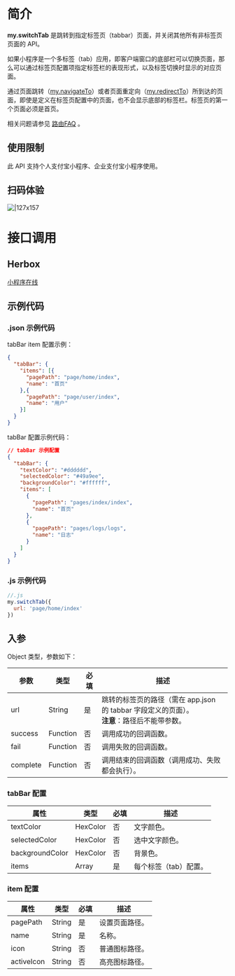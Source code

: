 # 简介
**my.switchTab** 是跳转到指定标签页（tabbar）页面，并关闭其他所有非标签页页面的 API。

如果小程序是一个多标签（tab）应用，即客户端窗口的底部栏可以切换页面，那么可以通过标签页配置项指定标签栏的表现形式，以及标签切换时显示的对应页面。

通过页面跳转（[my.navigateTo](https://opendocs.alipay.com/mini/006l1f)）或者页面重定向（[my.redirectTo](https://opendocs.alipay.com/mini/006l1b)）所到达的页面，即使是定义在标签页配置中的页面，也不会显示底部的标签栏。标签页的第一个页面必须是首页。

相关问题请参见 [路由FAQ](https://opendocs.alipay.com/mini/006l1n) 。

## 使用限制
此 API 支持个人支付宝小程序、企业支付宝小程序使用。

## 扫码体验

![|127x157](https://gw.alipayobjects.com/zos/skylark-tools/public/files/e88923c5934173d172f53342d823d838.jpeg#align=left&display=inline&height=157&margin=%5Bobject%20Object%5D&originHeight=157&originWidth=127&status=done&style=none&width=127)

# 接口调用

## Herbox

[小程序在线](https://herbox-embed.alipay.com/s/doc-api-navigator?theme=light&previewZoom=75&chInfo=openhome-doc) 

## 示例代码

### .json 示例代码
tabBar item 配置示例：
```json
{
  "tabBar": {
    "items": [{
      "pagePath": "page/home/index",
      "name": "首页"
    },{
      "pagePath": "page/user/index",
      "name": "用户"
    }]
  }
}
```
tabBar 配置示例代码：
```json
// tabBar 示例配置
{
  "tabBar": {
    "textColor": "#dddddd",
    "selectedColor": "#49a9ee",
    "backgroundColor": "#ffffff",
    "items": [
      {
        "pagePath": "pages/index/index",
        "name": "首页"
      },
      {
        "pagePath": "pages/logs/logs",
        "name": "日志"
      }
    ]
  }
}
```

### .js 示例代码

```javascript
//.js
my.switchTab({
  url: 'page/home/index'
})
```

## 入参
Object 类型，参数如下：

| **参数** | **类型** | **必填** | **描述** |
| --- | --- | --- | --- |
| url | String | 是 | 跳转的标签页的路径（需在 app.json 的 tabbar 字段定义的页面）。<br />**注意**：路径后不能带参数。 |
| success | Function | 否 | 调用成功的回调函数。 |
| fail | Function | 否 | 调用失败的回调函数。 |
| complete | Function | 否 | 调用结束的回调函数（调用成功、失败都会执行）。 |


### tabBar 配置
| **属性** | **类型** | **必填** | **描述** |
| --- | --- | --- | --- |
| textColor | HexColor | 否 | 文字颜色。 |
| selectedColor | HexColor | 否 | 选中文字颜色。 |
| backgroundColor | HexColor | 否 | 背景色。 |
| items | Array | 是 | 每个标签（tab）配置。 |


### item 配置
| **属性** | **类型** | **必填** | **描述** |
| --- | --- | --- | --- |
| pagePath | String | 是 | 设置页面路径。 |
| name | String | 是 | 名称。 |
| icon | String | 否 | 普通图标路径。 |
| activeIcon | String | 否 | 高亮图标路径。 |
